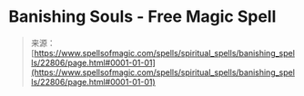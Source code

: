 <!--yml
category: 未分类
date: 2024-06-12 19:07:24
-->

# Banishing Souls - Free Magic Spell

> 来源：[https://www.spellsofmagic.com/spells/spiritual_spells/banishing_spells/22806/page.html#0001-01-01](https://www.spellsofmagic.com/spells/spiritual_spells/banishing_spells/22806/page.html#0001-01-01)